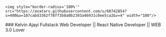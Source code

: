 ### <div style="flex flex-row">
    <img style="border-radius='100%'" src="https://avatars.githubusercontent.com/u/68742854?s=400&u=187cabd3362f78ff3b8a0b2393a46931c0ee5ca2&v=4" width="100"/> 
  <div style="flex flex-col">
###     Kelvin Ajayi
        Fullstack Web Developer || React Native Developer || WEB 3.0 Lover
   </div>
 </div>

<!--
**Kelvide/Kelvide** is a ✨ _special_ ✨ repository because its `README.md` (this file) appears on your GitHub profile.

Here are some ideas to get you started:

- 🔭 I’m currently working on ...
- 🌱 I’m currently learning ...
- 👯 I’m looking to collaborate on ...
- 🤔 I’m looking for help with ...
- 💬 Ask me about ...
- 📫 How to reach me: ...
- 😄 Pronouns: ...
- ⚡ Fun fact: ...
-->
